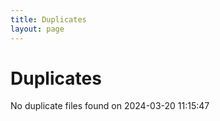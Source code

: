 ```yaml
---
title: Duplicates
layout: page
---
```


# Duplicates

No duplicate files found on 2024-03-20 11:15:47